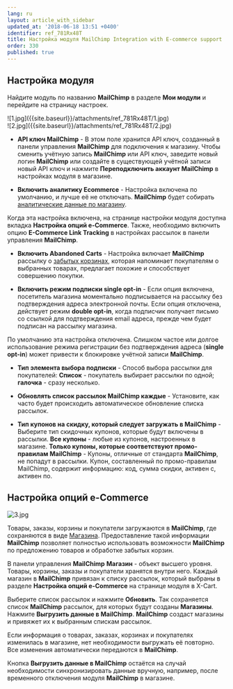 ```yaml
---
lang: ru
layout: article_with_sidebar
updated_at: '2018-06-18 13:51 +0400'
identifier: ref_781Rx48T
title: Настройка модуля MailChimp Integration with E-commerce support
order: 330
published: true
---
```

## Настройка модуля

Найдите модуль по названию **MailChimp** в разделе **Мои модули** и перейдите на страницу настроек.

<div class="ui stackable two column grid">
  <div class="column" markdown="span">![1.jpg]({{site.baseurl}}/attachments/ref_781Rx48T/1.jpg)
</div>
  <div class="column" markdown="span">![2.jpg]({{site.baseurl}}/attachments/ref_781Rx48T/2.jpg)
</div>
</div>
   
   * **API ключ MailChimp** - В этом поле хранится API ключ, созданный в панели управления **MailChimp** для подключения к магазину. Чтобы сменить учётную запись **MailChimp** или API ключ, заведите новый логин **MailChimp** или создайте в существующей учётной записи новый API ключ и нажмите **Переподключить аккаунт MailChimp** в настройках модуля в магазине.
   
   * **Включить аналитику Ecommerce** - Настройка включена по умолчанию, и лучше её не отключать. **MailChimp** будет собирать [аналитические данные по магазину](https://mailchimp.com/help/sell-more-stuff-with-mailchimp/ "Настройка модуля MailChimp Integration with E-commerce support"). 
   
 Когда эта настройка включена, на странице настройки модуля доступна вкладка **Настройка опций e-Commerce**. Также, необходимо включить опцию **E-Commerce Link Tracking** в настройках рассылок в панели управления **MailChimp**.  
 
   * **Включить Abandoned Carts** - Настройка включает **MailChimp** рассылку о [забытых корзинах](https://mailchimp.com/features/abandoned-cart/ "Настройка модуля MailChimp Integration with E-commerce support"), которая напоминает покупателям о выбранных товарах, предлагает похожие и способствует совершению покупки.  
   
   * **Включить режим подписки single opt-in** - Если опция включена, посетитель магазина моментально подписывается на рассылку без подтверждения адреса электронной почты. Если опция отключена, действует режим **double opt-in**, когда подписчик получает письмо со ссылкой для подтверждения email адреса, прежде чем будет подписан на рассылку магазина. 
   
   По умолчанию эта настройка отключена. Слишком частое или долгое использование режима регистрации без подтверждения адреса (**single opt-in**) может привести к блокировке учётной записи **MailChimp**.
   
* **Тип элемента выбора подписки** - Способ выбора рассылки для покупателей: **Список** - покупатель выбирает рассылки по одной; **галочка** - сразу несколько.

* **Обновлять список рассылок MailChimp каждые** - Установите, как часто будет происходить автоматическое обновление списка рассылок.

* **Тип купонов на скидку, который следует загружать в MailChimp** - Выберите тип скидочных купонов, которые будут включены в рассылки. **Все купоны** - любые из купонов, настроенных в магазине. **Только купоны, которые соответствуют промо-правилам MailChimp** - Купоны, отличные от стандарта **MailChimp**, не попадут в рассылки. 
Купон, составленный по промо-правилам MailChimp, содержит информацию: код, сумма скидки, активен с, активен по.

## Настройка опций e-Commerce

![3.jpg]({{site.baseurl}}/attachments/ref_781Rx48T/3.jpg)

Товары, заказы, корзины и покупатели загружаются в **MailChimp**, где сохраняются в виде [Магазина](https://developer.mailchimp.com/documentation/mailchimp/reference/ecommerce/stores/ "Настройка модуля MailChimp Integration with E-commerce support"). Предоставление такой информации **MailChimp** позволяет полностью использовать возможности **MailChimp** по предложению товаров и обработке забытых корзин.

В панели управления **MailChimp** **Магазин** - объект высшего уровня. Товары, корзины, заказы и покупатели хранятся внутри него. Каждый магазин в **MailChimp** привязан к списку рассылок, который выбраны в разделе **Настройка опций e-Commerce** на странице модуля в X-Cart.

Выберите список рассылок и нажмите **Обновить**. Так сохраняется список **MailChimp** рассылок, для которых будут созданы **Магазины**. Нажмите **Выгрузить данные в MailChimp**. **MailChimp** создаст магазины и привяжет их к выбранным спискам рассылок.

Если информация о товарах, заказах, корзинах и покупателях изменилась в магазине, нет необходимости выгружать её повторно. Все изменения автоматически передаются в **MailChimp**.

Кнопка **Выгрузить данные в MailChimp** остаётся на случай необходимости синхронизировать данные вручную, например, после временного отключения модуля **MailChimp** в магазине.
